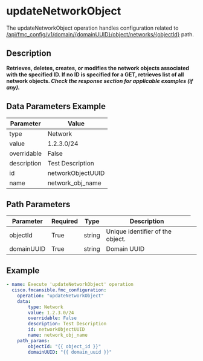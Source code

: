 # updateNetworkObject

The updateNetworkObject operation handles configuration related to [/api/fmc_config/v1/domain/{domainUUID}/object/networks/{objectId}](/paths//api/fmc_config/v1/domain/{domain_uuid}/object/networks/{object_id}.md) path.&nbsp;
## Description
**Retrieves, deletes, creates, or modifies the network objects associated with the specified ID. If no ID is specified for a GET, retrieves list of all network objects. _Check the response section for applicable examples (if any)._**

## Data Parameters Example
| Parameter | Value |
| --------- | -------- |
| type | Network |
| value | 1.2.3.0/24 |
| overridable | False |
| description | Test Description |
| id | networkObjectUUID |
| name | network_obj_name |

## Path Parameters
| Parameter | Required | Type | Description |
| --------- | -------- | ---- | ----------- |
| objectId | True | string <td colspan=3> Unique identifier of the object. |
| domainUUID | True | string <td colspan=3> Domain UUID |

## Example
```yaml
- name: Execute 'updateNetworkObject' operation
  cisco.fmcansible.fmc_configuration:
    operation: "updateNetworkObject"
    data:
        type: Network
        value: 1.2.3.0/24
        overridable: False
        description: Test Description
        id: networkObjectUUID
        name: network_obj_name
    path_params:
        objectId: "{{ object_id }}"
        domainUUID: "{{ domain_uuid }}"

```